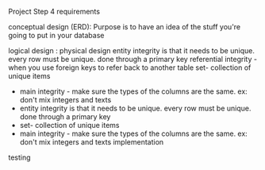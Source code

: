 Project Step 4
requirements

conceptual design (ERD): Purpose is to have an idea of the stuff you're going to put in your database

logical design :
physical design
entity integrity is that it needs to be unique. every row must be unique. done through a primary key
referential integrity - when you use foreign keys to refer back to another table
set- collection of unique items
- main integrity - make sure the types of the columns are the same. ex: don't mix integers and texts
- entity integrity is that it needs to be unique. every row must be unique. done through a primary key
- set- collection of unique items
- main integrity - make sure the types of the columns are the same. ex: don't mix integers and texts
implementation

testing 
